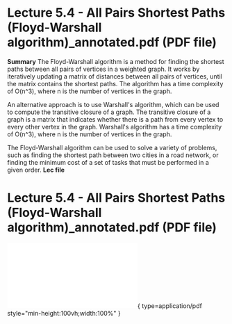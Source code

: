 # Lecture 5.4 - All Pairs Shortest Paths (Floyd-Warshall algorithm)_annotated.pdf (PDF file)
**Summary**
The Floyd-Warshall algorithm is a method for finding the shortest paths between all pairs of vertices in a weighted graph. It works by iteratively updating a matrix of distances between all pairs of vertices, until the matrix contains the shortest paths. The algorithm has a time complexity of O(n^3), where n is the number of vertices in the graph.

An alternative approach is to use Warshall's algorithm, which can be used to compute the transitive closure of a graph. The transitive closure of a graph is a matrix that indicates whether there is a path from every vertex to every other vertex in the graph. Warshall's algorithm has a time complexity of O(n^3), where n is the number of vertices in the graph.

The Floyd-Warshall algorithm can be used to solve a variety of problems, such as finding the shortest path between two cities in a road network, or finding the minimum cost of a set of tasks that must be performed in a given order.
**Lec file**
# Lecture 5.4 - All Pairs Shortest Paths (Floyd-Warshall algorithm)_annotated.pdf (PDF file)
![Alt text](<./Lecture 5.4 - All Pairs Shortest Paths (Floyd-Warshall algorithm)_annotated.pdf>){ type=application/pdf style="min-height:100vh;width:100%" }